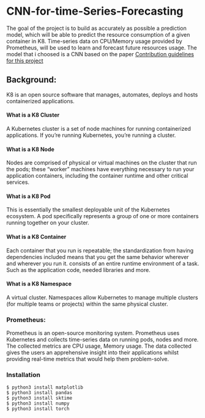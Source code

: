 # CNN-for-time-Series-Forecasting


The goal of the project is to build as accurately as possible a prediction model, which will be able to predict the resource consumption of a given container in K8.
Time-series data on CPU/Memory usage provided by Prometheus, will be used to learn and forecast future resources usage.
The model that i choosed is a CNN based on the paper  [Contribution guidelines for this project](https://doi.org/10.1142/S0129065721300011)



## Background:
K8 is an open source software that manages, automates, deploys and hosts containerized applications.

#### What is a K8 Cluster
A Kubernetes cluster is a set of node machines for running containerized applications. If you’re running Kubernetes, you’re running a cluster.

#### What is a K8 Node
Nodes are comprised of physical or virtual machines on the cluster that run the pods; these “worker” machines have everything necessary to run your application containers, including the container runtime and other critical services.

#### What is a K8 Pod
This is essentially the smallest deployable unit of the Kubernetes ecosystem. A pod specifically represents a group of one or more containers running together on your cluster.

#### What is a K8 Container
Each container that you run is repeatable; the standardization from having dependencies included means that you get the same behavior wherever and wherever you run it.
consists of an entire runtime environment of a task. Such as the application code, needed libraries and more.

#### What is a K8 Namespace
A virtual cluster. Namespaces allow Kubernetes to manage multiple clusters (for multiple teams or projects) within the same physical cluster.


### Prometheus:
Prometheus is an open-source monitoring system. Prometheus uses Kubernetes and collects time-series data on running pods, nodes and more. The collected metrics are CPU usage, Memory usage. The data collected gives the users an apprehensive insight into their applications whilst providing real-time metrics that would help them problem-solve.
### Installation
```
$ python3 install matplotlib
$ python3 install pandas
$ python3 install sktime
$ python3 install numpy
$ python3 install torch
```
